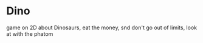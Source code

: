 # Dino
game on 2D about Dinosaurs, eat the money, snd don't go out of limits, look at with the phatom
